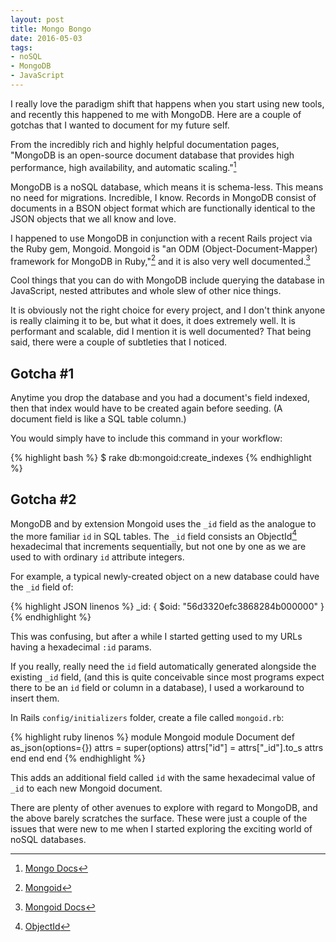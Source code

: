 ```yaml
---
layout: post
title: Mongo Bongo
date: 2016-05-03
tags:
- noSQL
- MongoDB
- JavaScript
---
```


I really love the paradigm shift that happens when you start using new tools, and recently this happened to me with MongoDB. Here are a couple of gotchas that I wanted to document for my future self. <!-- more -->

From the incredibly rich and highly helpful documentation pages, "MongoDB is an open-source document database that provides high performance, high availability, and automatic scaling."[^fn-1]

MongoDB is a noSQL database, which means it is schema-less. This means no need for migrations. Incredible, I know. Records in MongoDB consist of documents in a BSON object format which are functionally identical to the JSON objects that we all know and love. 

I happened to use MongoDB in conjunction with a recent Rails project via the Ruby gem, Mongoid. Mongoid is "an ODM (Object-Document-Mapper) framework for MongoDB in Ruby,"[^fn-2] and it is also very well documented.[^fn-3]

Cool things that you can do with MongoDB include querying the database in JavaScript, nested attributes and whole slew of other nice things. 

It is obviously not the right choice for every project, and I don't think anyone is really claiming it to be, but what it does, it does extremely well. It is performant and scalable, did I mention it is well documented? That being said, there were a couple of subtleties that I noticed. 

## Gotcha #1
Anytime you drop the database and you had a document's field indexed, then that index would have to be created again before seeding. (A document field is like a SQL table column.) 

You would simply have to include this command in your workflow: 

{% highlight bash %}
$ rake db:mongoid:create_indexes
{% endhighlight %}

## Gotcha #2
MongoDB and by extension Mongoid uses the `_id` field as the analogue to the more familiar `id` in SQL tables. The `_id` field consists an ObjectId[^fn-4] hexadecimal that increments sequentially, but not one by one as we are used to with ordinary `id` attribute integers.

For example, a typical newly-created object on a new database could have the `_id` field of: 

{% highlight JSON linenos %}
_id: {
  $oid: "56d3320efc3868284b000000"
}
{% endhighlight %}


This was confusing, but after a while I started getting used to my URLs having a hexadecimal `:id` params. 

If you really, really need the `id` field automatically generated alongside the existing `_id` field, (and this is quite conceivable since most programs expect there to be an `id` field or column in a database), I used a workaround to insert them.

In Rails `config/initializers` folder, create a file called `mongoid.rb`:

{% highlight ruby linenos %}
module Mongoid
  module Document
    def as_json(options={})
      attrs = super(options)
      attrs["id"] = attrs["_id"].to_s
      attrs
    end
  end
end
{% endhighlight %}

This adds an additional field called `id` with the same hexadecimal value of `_id` to each new Mongoid document.

There are plenty of other avenues to explore with regard to MongoDB, and the above barely scratches the surface. These were just a couple of the issues that were new to me when I started exploring the exciting world of noSQL databases. 

[^fn-1]: [Mongo Docs](https://docs.mongodb.org/manual/introduction/)
[^fn-2]: [Mongoid](https://github.com/mongodb/mongoid)
[^fn-3]: [Mongoid Docs](https://docs.mongodb.org/ecosystem/tutorial/ruby-mongoid-tutorial/)
[^fn-4]: [ObjectId](https://docs.mongodb.org/manual/reference/method/ObjectId/)
